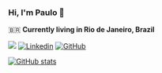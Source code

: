<h3>Hi, I'm Paulo 👋</h3>



🇧🇷 <strong>Currently living in Rio de Janeiro, Brazil</strong><br>

![](https://komarev.com/ghpvc/?username=toledopaulo)
[![Linkedin](https://img.shields.io/badge/-toledopaulo-blue?style=flat-square&logo=Linkedin&logoColor=white&link=https://www.linkedin.com/in/paulo-toledo-578a0a212/)](https://www.linkedin.com/in/paulo-toledo-578a0a212/)
[![GitHub](https://img.shields.io/github/followers/toledopaulo?label=follow&style=social)](https://github.com/toledopaulo)

[![GitHub stats](https://github-readme-stats.vercel.app/api?username=toledopaulo&theme=dark)](https://github.com/toledopaulo/)
